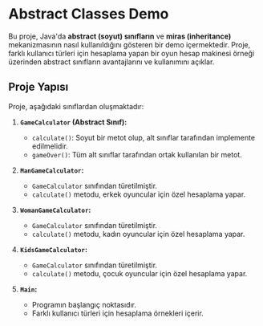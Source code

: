 # Abstract Classes Demo

Bu proje, Java'da **abstract (soyut) sınıfların** ve **miras (inheritance)** mekanizmasının nasıl kullanıldığını gösteren bir demo içermektedir. Proje, farklı kullanıcı türleri için hesaplama yapan bir oyun hesap makinesi örneği üzerinden abstract sınıfların avantajlarını ve kullanımını açıklar.

## Proje Yapısı

Proje, aşağıdaki sınıflardan oluşmaktadır:

1. **`GameCalculator` (Abstract Sınıf):**
   - `calculate()`: Soyut bir metot olup, alt sınıflar tarafından implemente edilmelidir.
   - `gameOver()`: Tüm alt sınıflar tarafından ortak kullanılan bir metot.

2. **`ManGameCalculator`:**
   - `GameCalculator` sınıfından türetilmiştir.
   - `calculate()` metodu, erkek oyuncular için özel hesaplama yapar.

3. **`WomanGameCalculator`:**
   - `GameCalculator` sınıfından türetilmiştir.
   - `calculate()` metodu, kadın oyuncular için özel hesaplama yapar.

4. **`KidsGameCalculator`:**
   - `GameCalculator` sınıfından türetilmiştir.
   - `calculate()` metodu, çocuk oyuncular için özel hesaplama yapar.

5. **`Main`:**
   - Programın başlangıç noktasıdır.
   - Farklı kullanıcı türleri için hesaplama örnekleri içerir.


